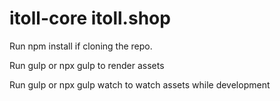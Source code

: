 # itoll-core itoll.shop 
 Run npm install if cloning the repo.
 
 Run gulp or npx gulp to render assets
 
 Run gulp or npx gulp watch to watch assets while development

